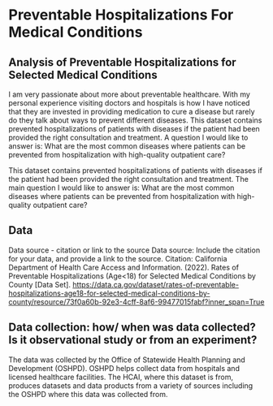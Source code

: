 # Preventable Hospitalizations For Medical Conditions

## Analysis of Preventable Hospitalizations for Selected Medical Conditions
I am very passionate about more about preventable healthcare. With my personal experience visiting doctors and hospitals is how I have noticed that they are invested in providing medication to cure a disease but rarely do they talk about ways to prevent different diseases. This dataset contains prevented hospitalizations of patients with diseases if the patient had been provided the right consultation and treatment. A question I would like to answer is: What are the most common diseases where patients can be prevented from hospitalization with high-quality outpatient care?


This dataset contains prevented hospitalizations of patients with diseases if the patient had been provided the right consultation and treatment. The main question I would like to answer is: What are the most common diseases where patients can be prevented from hospitalization with high-quality outpatient care?

## Data
Data source - citation or link to the source
Data source: Include the citation for your data, and provide a link to the source.
Citation: California Department of Health Care Access and Information. (2022). Rates of Preventable Hospitalizations (Age<18) for Selected Medical Conditions by County [Data Set]. https://data.ca.gov/dataset/rates-of-preventable-hospitalizations-age18-for-selected-medical-conditions-by-county/resource/73f0a60b-92e3-4cff-8af6-99477015fabf?inner_span=True


## Data collection: how/ when was data collected? Is it observational study or from an experiment?
The data was collected by the Office of Statewide Health Planning and Development (OSHPD). OSHPD helps collect data from hospitals and licensed healthcare facilities. The HCAI, where this dataset is from, produces datasets and data products from a variety of sources including the OSHPD where this data was collected from.
